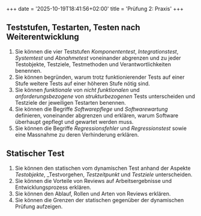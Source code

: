 +++
date = '2025-10-19T18:41:56+02:00'
title = 'Prüfung 2: Praxis'
+++

## Teststufen, Testarten, Testen nach Weiterentwicklung

1. Sie können die vier Teststufen _Komponententest_, _Integrationstest_, _Systemtest_ und _Abnahmetest_ voneinander abgrenzen und zu jeder Testobjekte, Testziele, Testmethoden und Verantwortlichkeiten benennen.
1. Sie können begründen, warum trotz funktionierender Tests auf einer Stufe weitere Tests auf einer höheren Stufe nötig sind.
1. Sie können _funktionale_ von _nicht funktionalen_ und _anforderungsbezogene_ von _strukturbezogenen_ Tests unterscheiden und Testziele der jeweiligen Testarten benennen.
1. Sie können die Begriffe _Softwarepflege_ und _Softwarewartung_ definieren, voneinander abgrenzen und erklären, warum Software überhaupt gepflegt und gewartet werden muss.
1. Sie können die Begriffe _Regressionsfehler_ und _Regressionstest_ sowie eine Massnahme zu deren Verhinderung erklären.

## Statischer Test

1. Sie können den statischen vom dynamischen Test anhand der Aspekte _Testobjekte_, _Testvorgehen, _Testzeitpunkt_ und _Testziele_ unterscheiden.
1. Sie können die Vorteile von Reviews auf Arbeitsergebnisse und Entwicklungsprozess erklären.
1. Sie können den Ablauf, Rollen und Arten von Reviews erklären.
1. Sie können die Grenzen der statischen gegenüber der dynamischen Prüfung aufzeigen.
